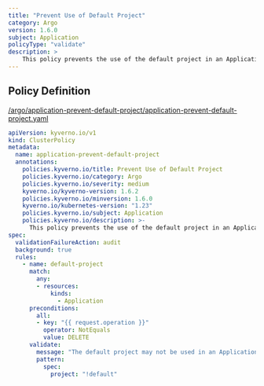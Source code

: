 ```yaml
---
title: "Prevent Use of Default Project"
category: Argo
version: 1.6.0
subject: Application
policyType: "validate"
description: >
    This policy prevents the use of the default project in an Application.
---
```


## Policy Definition
<a href="https://github.com/kyverno/policies/raw/main//argo/application-prevent-default-project/application-prevent-default-project.yaml" target="-blank">/argo/application-prevent-default-project/application-prevent-default-project.yaml</a>

```yaml
apiVersion: kyverno.io/v1
kind: ClusterPolicy
metadata:
  name: application-prevent-default-project
  annotations:
    policies.kyverno.io/title: Prevent Use of Default Project
    policies.kyverno.io/category: Argo
    policies.kyverno.io/severity: medium
    kyverno.io/kyverno-version: 1.6.2
    policies.kyverno.io/minversion: 1.6.0
    kyverno.io/kubernetes-version: "1.23"
    policies.kyverno.io/subject: Application
    policies.kyverno.io/description: >-
      This policy prevents the use of the default project in an Application.
spec:
  validationFailureAction: audit
  background: true
  rules:
    - name: default-project
      match:
        any:
        - resources:
            kinds:
              - Application
      preconditions:
        all:
        - key: "{{ request.operation }}"
          operator: NotEquals
          value: DELETE
      validate:
        message: "The default project may not be used in an Application."
        pattern:
          spec:
            project: "!default"
```
